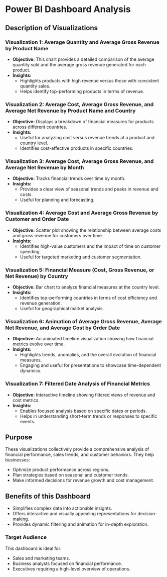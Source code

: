 # Power BI Dashboard Analysis

## Description of Visualizations

### Visualization 1: Average Quantity and Average Gross Revenue by Product Name
- **Objective:** This chart provides a detailed comparison of the average quantity sold and the average gross revenue generated for each product.
- **Insights:**
  - Highlights products with high revenue versus those with consistent quantity sales.
  - Helps identify top-performing products in terms of revenue.

### Visualization 2: Average Cost, Average Gross Revenue, and Average Net Revenue by Product Name and Country
- **Objective:** Displays a breakdown of financial measures for products across different countries.
- **Insights:**
  - Useful for analyzing cost versus revenue trends at a product and country level.
  - Identifies cost-effective products in specific countries.

### Visualization 3: Average Cost, Average Gross Revenue, and Average Net Revenue by Month
- **Objective:** Tracks financial trends over time by month.
- **Insights:**
  - Provides a clear view of seasonal trends and peaks in revenue and costs.
  - Useful for planning and forecasting.

### Visualization 4: Average Cost and Average Gross Revenue by Customer and Order Date
- **Objective:** Scatter plot showing the relationship between average costs and gross revenue for customers over time.
- **Insights:**
  - Identifies high-value customers and the impact of time on customer spending.
  - Useful for targeted marketing and customer segmentation.

### Visualization 5: Financial Measure (Cost, Gross Revenue, or Net Revenue) by Country
- **Objective:** Bar chart to analyze financial measures at the country level.
- **Insights:**
  - Identifies top-performing countries in terms of cost efficiency and revenue generation.
  - Useful for geographical market analysis.

### Visualization 6: Animation of Average Gross Revenue, Average Net Revenue, and Average Cost by Order Date
- **Objective:** An animated timeline visualization showing how financial metrics evolve over time.
- **Insights:**
  - Highlights trends, anomalies, and the overall evolution of financial measures.
  - Engaging and useful for presentations to showcase time-dependent dynamics.

### Visualization 7: Filtered Date Analysis of Financial Metrics
- **Objective:** Interactive timeline showing filtered views of revenue and cost metrics.
- **Insights:**
  - Enables focused analysis based on specific dates or periods.
  - Helps in understanding short-term trends or responses to specific events.

## Purpose
These visualizations collectively provide a comprehensive analysis of financial performance, sales trends, and customer behaviors. They help businesses:
- Optimize product performance across regions.
- Plan strategies based on seasonal and customer trends.
- Make informed decisions for revenue growth and cost management.

## Benefits of this Dashboard
- Simplifies complex data into actionable insights.
- Offers interactive and visually appealing representations for decision-making.
- Provides dynamic filtering and animation for in-depth exploration.

### Target Audience
This dashboard is ideal for:
- Sales and marketing teams.
- Business analysts focused on financial performance.
- Executives requiring a high-level overview of operations.

